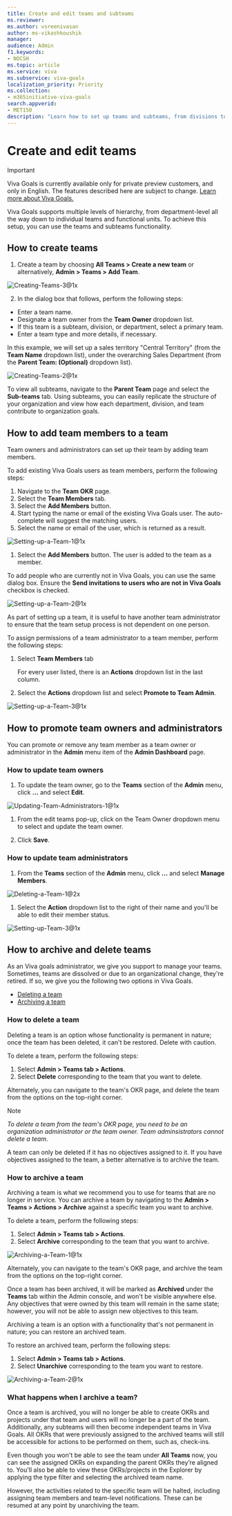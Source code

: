 ```yaml
---
title: Create and edit teams and subteams
ms.reviewer: 
ms.author: vsreenivasan
author: ms-vikashkoushik
manager: 
audience: Admin
f1.keywords:
- NOCSH
ms.topic: article
ms.service: viva
ms.subservice: viva-goals
localization_priority: Priority
ms.collection:  
- m365initiative-viva-goals  
search.appverid:
- MET150
description: "Learn how to set up teams and subteams, from divisions to small functional units"
---
```


# Create and edit teams 

> [!IMPORTANT]
> Viva Goals is currently available only for private preview customers, and only in English. The features described here are subject to change. [Learn more about Viva Goals.](https://go.microsoft.com/fwlink/?linkid=2189933)

Viva Goals supports multiple levels of hierarchy, from department-level all the way down to individual teams and functional units. To achieve this setup, you can use the teams and subteams functionality.

## How to create teams 

1. Create a team by choosing **All Teams > Create a new team** or alternatively, **Admin > Teams > Add Team**.
 
![Creating-Teams-3@1x](https://user-images.githubusercontent.com/100967547/166737468-290b9dc3-7875-4c1b-9555-1e3de3fbc28a.jpg)
   
2. In the dialog box that follows, perform the following steps:

- Enter a team name.
- Designate a team owner from the **Team Owner** dropdown list.
- If this team is a subteam, division, or department, select a primary team.
- Enter a team type and more details, if necessary.

In this example, we will set up a sales territory "Central Territory" (from the **Team Name** dropdown list), under the overarching Sales Department (from the **Parent Team: (Optional)** dropdown list).

![Creating-Teams-2@1x](https://user-images.githubusercontent.com/100967547/166737641-40902e19-c5ce-4f70-9d16-73c98767664e.jpg)

To view all subteams, navigate to the **Parent Team** page and select the **Sub-teams** tab. Using subteams, you can easily replicate the structure of your organization and view how each department, division, and team contribute to organization goals.

## How to add team members to a team 

Team owners and administrators can set up their team by adding team members.

To add existing Viva Goals users as team members, perform the following steps:

1. Navigate to the **Team OKR** page.
1. Select the **Team Members** tab.
1. Select the **Add Members** button.
1. Start typing the name or email of the existing Viva Goals user. The auto-complete will suggest the matching users.
1. Select the name or email of the user, which is returned as a result.

![Setting-up-a-Team-1@1x](https://user-images.githubusercontent.com/100967547/166738907-cdf8b43f-9d32-40eb-b20d-1a4e74664e6d.jpg)

   
1. Select the **Add Members** button. The user is added to the team as a member.

To add people who are currently not in Viva Goals, you can use the same dialog box. Ensure the **Send invitations to users who are not in Viva Goals** checkbox is checked.

![Setting-up-a-Team-2@1x](https://user-images.githubusercontent.com/100967547/166739101-4d139ed3-a890-44c6-8089-2a150fefc8bb.jpg)

As part of setting up a team, it is useful to have another team administrator to ensure that the team setup process is not dependent on one person.

To assign permissions of a team administrator to a team member, perform the following steps:

1. Select **Team Members** tab

   For every user listed, there is an **Actions** dropdown list in the last column.

1. Select the **Actions** dropdown list and select **Promote to Team Admin**.

![Setting-up-a-Team-3@1x](https://user-images.githubusercontent.com/100967547/166739334-13d14630-1c58-494d-b04f-3e7d920005b4.jpg)

## How to promote team owners and administrators

You can promote or remove any team member as a team owner or administrator in the **Admin** menu item of the **Admin Dashboard** page.

### How to update team owners

1. To update the team owner, go to the **Teams** section of the **Admin** menu, click **...** and select **Edit**.

![Updating-Team-Administrators-1@1x](https://user-images.githubusercontent.com/100967547/166739522-2156c71f-090e-4b78-a3ad-2c779db59939.jpg)

1. From the edit teams pop-up, click on the Team Owner dropdown menu to select and update the team owner.

1. Click **Save**.

### How to update team administrators

1. From the **Teams** section of the **Admin** menu, click **...** and select **Manage Members**.

![Deleting-a-Team-1@2x](https://user-images.githubusercontent.com/100967547/166740509-b58cdf24-ce88-4986-9ee9-451decbcd7c5.jpg)

1. Select the **Action** dropdown list to the right of their name and you'll be able to edit their member status.

![Setting-up-Team-3@1x](https://user-images.githubusercontent.com/100967547/166740727-916884ee-c4e1-401d-92d2-ad57915c5ad3.jpg)
 
## How to archive and delete teams

As an Viva goals administrator, we give you support to manage your teams. Sometimes, teams are dissolved or due to an organizational change, they're retired. If so, we give you the following two options in Viva Goals.
- [Deleting a team](#how-to-delete-a-team)
- [Archiving a team](#how-to-archive-a-team)

### How to delete a team

Deleting a team is an option whose functionality is permanent in nature; once the team has been deleted, it can't be restored. Delete with caution. 

To delete a team, perform the following steps:

1. Select **Admin > Teams tab > Actions**.
1. Select **Delete** corresponding to the team that you want to delete.

Alternately, you can navigate to the team's OKR page, and delete the team from the options on the top-right corner.

> [!NOTE]
> *To delete a team from the team's OKR page, you need to be an organization administrator or the team owner. Team adminsistrators cannot delete a team*.

A team can only be deleted if it has no objectives assigned to it. If you have objectives assigned to the team, a better alternative is to archive the team.

### How to archive a team 

Archiving a team is what we recommend you to use for teams that are no longer in service. You can archive a team by navigating to the **Admin > Teams  > Actions > Archive** against a specific team you want to archive.

To delete a team, perform the following steps:

1. Select **Admin > Teams tab > Actions**.
1. Select **Archive** corresponding to the team that you want to archive.

![Archiving-a-Team-1@1x](https://user-images.githubusercontent.com/100967547/166740900-c1ca23af-6ce4-4a28-8114-518c0f56913f.jpg)

Alternately, you can navigate to the team's OKR page, and archive the team from the options on the top-right corner.

Once a team has been archived, it will be marked as **Archived** under the **Teams** tab within the Admin console, and won't be visible anywhere else. Any objectives that were owned by this team will remain in the same state; however, you will not be able to assign new objectives to this team.

Archiving a team is an option with a functionality that's not permanent in nature; you can restore an archived team.

To restore an archived team, perform the following steps:

1. Select **Admin > Teams tab > Actions**.
1. Select **Unarchive** corresponding to the team you want to restore.

![Archiving-a-Team-2@1x](https://user-images.githubusercontent.com/100967547/166740962-ef27741b-04c0-43bf-9751-ad99d074c81c.jpg)
   
### What happens when I archive a team?

Once a team is archived, you will no longer be able to create OKRs and projects under that team and users will no longer be a part of the team. Additionally, any subteams will then become independent teams in Viva Goals. All OKRs that were previously assigned to the archived teams will still be accessible for actions to be performed on them, such as, check-ins.

Even though you won't be able to see the team under **All Teams** now, you can see the assigned OKRs on expanding the parent OKRs they’re aligned to. You'll also be able to view these OKRs/projects in the Explorer by applying the type filter and selecting the archived team name.

However, the activities related to the specific team will be halted, including assigning team members and team-level notifications. These can be resumed at any point by unarchiving the team. 
